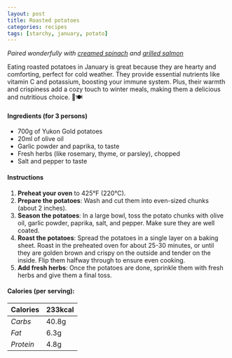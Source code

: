 ```yaml
---
layout: post
title: Roasted potatoes
categories: recipes
tags: [starchy, january, potato]
---
```


*Paired wonderfully with <a href="/recipes/creamed-spinach">creamed spinach</a> and <a href="/recipes/grilled-salmon">grilled salmon</a>*

Eating roasted potatoes in January is great because they are hearty and comforting, perfect for cold weather. They provide essential nutrients like vitamin C and potassium, boosting your immune system. Plus, their warmth and crispiness add a cozy touch to winter meals, making them a delicious and nutritious choice. 🥔🍽️

#### Ingredients (for 3 persons)
- 700g of Yukon Gold potatoes
- 20ml of olive oil
- Garlic powder and paprika, to taste
- Fresh herbs (like rosemary, thyme, or parsley), chopped
- Salt and pepper to taste

#### Instructions

1. **Preheat your oven** to 425°F (220°C).
2. **Prepare the potatoes**: Wash and cut them into even-sized chunks (about 2 inches).
3. **Season the potatoes**: In a large bowl, toss the potato chunks with olive oil, garlic powder, paprika, salt, and pepper. Make sure they are well coated.
4. **Roast the potatoes**: Spread the potatoes in a single layer on a baking sheet. Roast in the preheated oven for about 25-30 minutes, or until they are golden brown and crispy on the outside and tender on the inside. Flip them halfway through to ensure even cooking.
5. **Add fresh herbs**: Once the potatoes are done, sprinkle them with fresh herbs and give them a final toss.

#### Calories (per serving):

| **Calories** | 233kcal |
| ----------- | ----------- |
| *Carbs* | 40.8g |
| *Fat* | 6.3g |
| *Protein* | 4.8g |